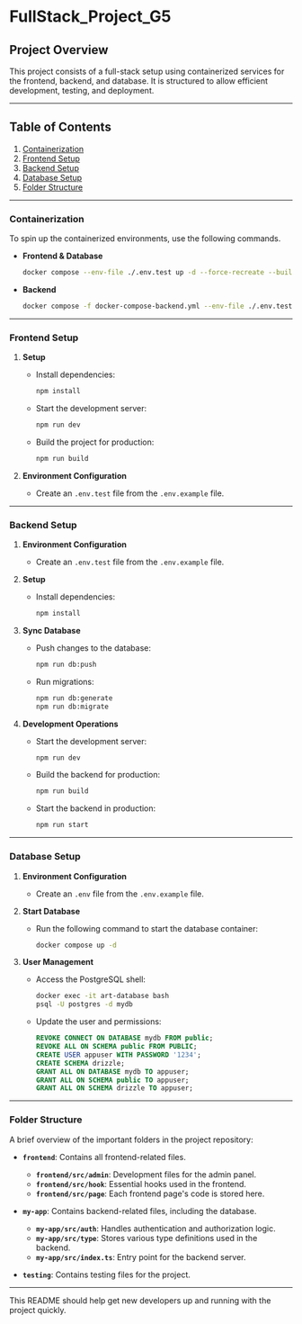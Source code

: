 # FullStack_Project_G5

## Project Overview
This project consists of a full-stack setup using containerized services for the frontend, backend, and database. It is structured to allow efficient development, testing, and deployment.

---

## Table of Contents

1. [Containerization](#containerization)
2. [Frontend Setup](#frontend-setup)
3. [Backend Setup](#backend-setup)
4. [Database Setup](#database-setup)
5. [Folder Structure](#folder-structure)

---

### Containerization

To spin up the containerized environments, use the following commands.

- **Frontend & Database**  
    ```bash
    docker compose --env-file ./.env.test up -d --force-recreate --build
    ```

- **Backend**  
    ```bash
    docker compose -f docker-compose-backend.yml --env-file ./.env.test up -d --force-recreate --build
    ```

---

### Frontend Setup

1. **Setup**  
   - Install dependencies:
      ```bash
      npm install
      ```
   - Start the development server:
      ```bash
      npm run dev
      ```
   - Build the project for production:
      ```bash
      npm run build
      ```

2. **Environment Configuration**  
   - Create an `.env.test` file from the `.env.example` file.

---

### Backend Setup

1. **Environment Configuration**  
   - Create an `.env.test` file from the `.env.example` file.

2. **Setup**  
   - Install dependencies:
      ```bash
      npm install
      ```

3. **Sync Database**  
   - Push changes to the database:
      ```bash
      npm run db:push
      ```
   - Run migrations:
      ```bash
      npm run db:generate
      npm run db:migrate
      ```

4. **Development Operations**  
   - Start the development server:
      ```bash
      npm run dev
      ```
   - Build the backend for production:
      ```bash
      npm run build
      ```
   - Start the backend in production:
      ```bash
      npm run start
      ```

---

### Database Setup

1. **Environment Configuration**  
   - Create an `.env` file from the `.env.example` file.

2. **Start Database**  
   - Run the following command to start the database container:
      ```bash
      docker compose up -d
      ```

3. **User Management**  
   - Access the PostgreSQL shell:
      ```bash
      docker exec -it art-database bash
      psql -U postgres -d mydb
      ```
   - Update the user and permissions:
      ```sql
      REVOKE CONNECT ON DATABASE mydb FROM public;
      REVOKE ALL ON SCHEMA public FROM PUBLIC;
      CREATE USER appuser WITH PASSWORD '1234';
      CREATE SCHEMA drizzle;
      GRANT ALL ON DATABASE mydb TO appuser;
      GRANT ALL ON SCHEMA public TO appuser;
      GRANT ALL ON SCHEMA drizzle TO appuser;
      ```

---

### Folder Structure

A brief overview of the important folders in the project repository:

- **`frontend`**: Contains all frontend-related files.
    - **`frontend/src/admin`**: Development files for the admin panel.
    - **`frontend/src/hook`**: Essential hooks used in the frontend.
    - **`frontend/src/page`**: Each frontend page's code is stored here.

- **`my-app`**: Contains backend-related files, including the database.
    - **`my-app/src/auth`**: Handles authentication and authorization logic.
    - **`my-app/src/type`**: Stores various type definitions used in the backend.
    - **`my-app/src/index.ts`**: Entry point for the backend server.

- **`testing`**: Contains testing files for the project.

--- 

This README should help get new developers up and running with the project quickly.
